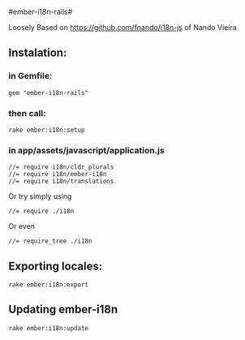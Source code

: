 #ember-i18n-rails#

Loosely Based on https://github.com/fnando/i18n-js of Nando Vieira

## Instalation:

### in Gemfile:

    gem "ember-i18n-rails"

### then call:

    rake ember:i18n:setup

### in app/assets/javascript/application.js
    //= require i18n/cldr_plurals
    //= require i18n/ember-i18n
    //= require i18n/translations

Or try simply using

    //= require ./i18n

Or even

    //= require_tree ./i18n

## Exporting locales:

    rake ember:i18n:export

## Updating ember-i18n

    rake ember:i18n:update

